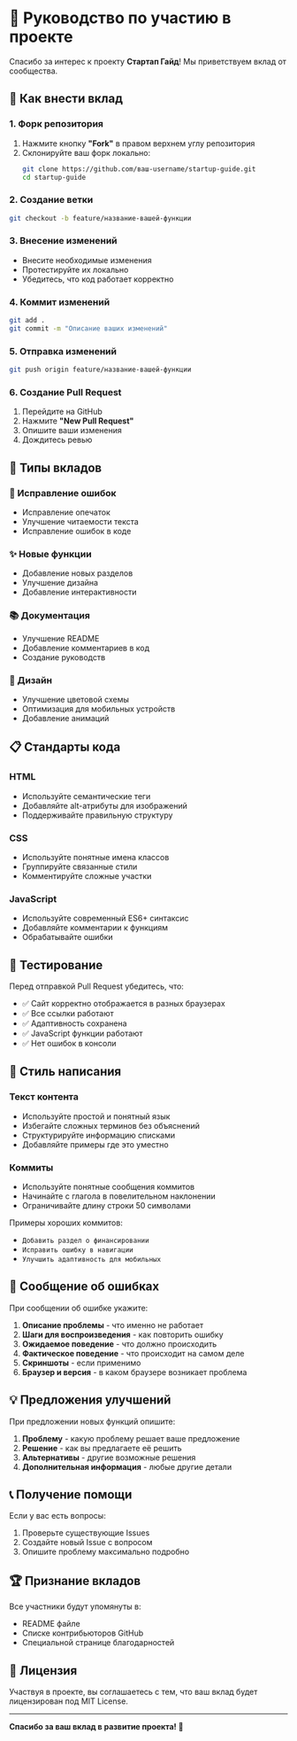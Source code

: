 # 🤝 Руководство по участию в проекте

Спасибо за интерес к проекту **Стартап Гайд**! Мы приветствуем вклад от сообщества.

## 🚀 Как внести вклад

### 1. Форк репозитория
1. Нажмите кнопку **"Fork"** в правом верхнем углу репозитория
2. Склонируйте ваш форк локально:
   ```bash
   git clone https://github.com/ваш-username/startup-guide.git
   cd startup-guide
   ```

### 2. Создание ветки
```bash
git checkout -b feature/название-вашей-функции
```

### 3. Внесение изменений
- Внесите необходимые изменения
- Протестируйте их локально
- Убедитесь, что код работает корректно

### 4. Коммит изменений
```bash
git add .
git commit -m "Описание ваших изменений"
```

### 5. Отправка изменений
```bash
git push origin feature/название-вашей-функции
```

### 6. Создание Pull Request
1. Перейдите на GitHub
2. Нажмите **"New Pull Request"**
3. Опишите ваши изменения
4. Дождитесь ревью

## 📝 Типы вкладов

### 🐛 Исправление ошибок
- Исправление опечаток
- Улучшение читаемости текста
- Исправление ошибок в коде

### ✨ Новые функции
- Добавление новых разделов
- Улучшение дизайна
- Добавление интерактивности

### 📚 Документация
- Улучшение README
- Добавление комментариев в код
- Создание руководств

### 🎨 Дизайн
- Улучшение цветовой схемы
- Оптимизация для мобильных устройств
- Добавление анимаций

## 📋 Стандарты кода

### HTML
- Используйте семантические теги
- Добавляйте alt-атрибуты для изображений
- Поддерживайте правильную структуру

### CSS
- Используйте понятные имена классов
- Группируйте связанные стили
- Комментируйте сложные участки

### JavaScript
- Используйте современный ES6+ синтаксис
- Добавляйте комментарии к функциям
- Обрабатывайте ошибки

## 🧪 Тестирование

Перед отправкой Pull Request убедитесь, что:
- ✅ Сайт корректно отображается в разных браузерах
- ✅ Все ссылки работают
- ✅ Адаптивность сохранена
- ✅ JavaScript функции работают
- ✅ Нет ошибок в консоли

## 📖 Стиль написания

### Текст контента
- Используйте простой и понятный язык
- Избегайте сложных терминов без объяснений
- Структурируйте информацию списками
- Добавляйте примеры где это уместно

### Коммиты
- Используйте понятные сообщения коммитов
- Начинайте с глагола в повелительном наклонении
- Ограничивайте длину строки 50 символами

Примеры хороших коммитов:
- `Добавить раздел о финансировании`
- `Исправить ошибку в навигации`
- `Улучшить адаптивность для мобильных`

## 🐛 Сообщение об ошибках

При сообщении об ошибке укажите:
1. **Описание проблемы** - что именно не работает
2. **Шаги для воспроизведения** - как повторить ошибку
3. **Ожидаемое поведение** - что должно происходить
4. **Фактическое поведение** - что происходит на самом деле
5. **Скриншоты** - если применимо
6. **Браузер и версия** - в каком браузере возникает проблема

## 💡 Предложения улучшений

При предложении новых функций опишите:
1. **Проблему** - какую проблему решает ваше предложение
2. **Решение** - как вы предлагаете её решить
3. **Альтернативы** - другие возможные решения
4. **Дополнительная информация** - любые другие детали

## 📞 Получение помощи

Если у вас есть вопросы:
1. Проверьте существующие Issues
2. Создайте новый Issue с вопросом
3. Опишите проблему максимально подробно

## 🏆 Признание вкладов

Все участники будут упомянуты в:
- README файле
- Списке контрибьюторов GitHub
- Специальной странице благодарностей

## 📜 Лицензия

Участвуя в проекте, вы соглашаетесь с тем, что ваш вклад будет лицензирован под MIT License.

---

**Спасибо за ваш вклад в развитие проекта! 🚀**
